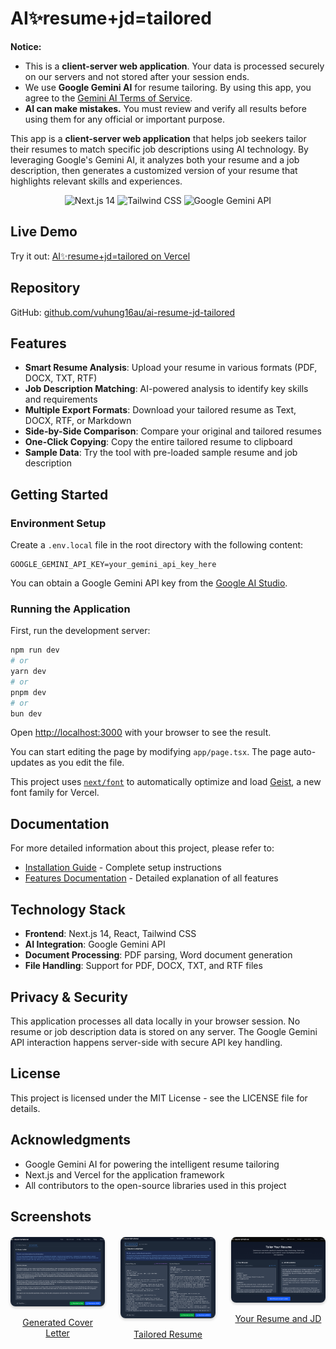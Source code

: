 # AI✨resume+jd=tailored

**Notice:**

- This is a **client-server web application**. Your data is processed securely on our servers and not stored after your session ends.
- We use **Google Gemini AI** for resume tailoring. By using this app, you agree to the [Gemini AI Terms of Service](https://ai.google.dev/terms).
- **AI can make mistakes.** You must review and verify all results before using them for any official or important purpose.

This app is a <strong>client-server web application</strong> that helps job seekers tailor their resumes to match specific job descriptions using AI technology. By leveraging Google's Gemini AI, it analyzes both your resume and a job description, then generates a customized version of your resume that highlights relevant skills and experiences.

<p align="center">
  <img src="https://img.shields.io/badge/Next.js-14-black" alt="Next.js 14" />
  <img src="https://img.shields.io/badge/Tailwind-4.0-blue" alt="Tailwind CSS" />
  <img src="https://img.shields.io/badge/Google-Gemini%20API-green" alt="Google Gemini API" />
</p>

## Live Demo

Try it out: [AI✨resume+jd=tailored on Vercel](https://ai-resume-jd-tailored.vercel.app/)

## Repository

GitHub: [github.com/vuhung16au/ai-resume-jd-tailored](https://github.com/vuhung16au/ai-resume-jd-tailored)

## Features

- **Smart Resume Analysis**: Upload your resume in various formats (PDF, DOCX, TXT, RTF)
- **Job Description Matching**: AI-powered analysis to identify key skills and requirements
- **Multiple Export Formats**: Download your tailored resume as Text, DOCX, RTF, or Markdown
- **Side-by-Side Comparison**: Compare your original and tailored resumes
- **One-Click Copying**: Copy the entire tailored resume to clipboard
- **Sample Data**: Try the tool with pre-loaded sample resume and job description

## Getting Started

### Environment Setup

Create a `.env.local` file in the root directory with the following content:

```
GOOGLE_GEMINI_API_KEY=your_gemini_api_key_here
```

You can obtain a Google Gemini API key from the [Google AI Studio](https://ai.google.dev/).

### Running the Application

First, run the development server:

```bash
npm run dev
# or
yarn dev
# or
pnpm dev
# or
bun dev
```

Open [http://localhost:3000](http://localhost:3000) with your browser to see the result.

You can start editing the page by modifying `app/page.tsx`. The page auto-updates as you edit the file.

This project uses [`next/font`](https://nextjs.org/docs/app/building-your-application/optimizing/fonts) to automatically optimize and load [Geist](https://vercel.com/font), a new font family for Vercel.

## Documentation

For more detailed information about this project, please refer to:

- [Installation Guide](./INSTALLATION-GUIDE.md) - Complete setup instructions
- [Features Documentation](./FEATURES.md) - Detailed explanation of all features

## Technology Stack

- **Frontend**: Next.js 14, React, Tailwind CSS
- **AI Integration**: Google Gemini API
- **Document Processing**: PDF parsing, Word document generation
- **File Handling**: Support for PDF, DOCX, TXT, and RTF files

## Privacy & Security

This application processes all data locally in your browser session. No resume or job description data is stored on any server. The Google Gemini API interaction happens server-side with secure API key handling.

## License

This project is licensed under the MIT License - see the LICENSE file for details.

## Acknowledgments

- Google Gemini AI for powering the intelligent resume tailoring
- Next.js and Vercel for the application framework
- All contributors to the open-source libraries used in this project

## Screenshots

<div style="display: flex; justify-content: space-between; margin: 20px 0;">
  <div style="text-align: center; width: 30%;">
    <a href="public/images/generated-cover-letter.png" target="_blank">
      <img src="public/images/generated-cover-letter.png" alt="Generated Cover Letter" style="width: 100%; border-radius: 8px; box-shadow: 0 2px 4px rgba(0,0,0,0.2);">
      <p>Generated Cover Letter</p>
    </a>
  </div>
  <div style="text-align: center; width: 30%;">
    <a href="public/images/tailored-resume.png" target="_blank">
      <img src="public/images/tailored-resume.png" alt="Tailored Resume" style="width: 100%; border-radius: 8px; box-shadow: 0 2px 4px rgba(0,0,0,0.2);">
      <p>Tailored Resume</p>
    </a>
  </div>
  <div style="text-align: center; width: 30%;">
    <a href="public/images/your-resume-and-jd.png" target="_blank">
      <img src="public/images/your-resume-and-jd.png" alt="Your Resume and JD" style="width: 100%; border-radius: 8px; box-shadow: 0 2px 4px rgba(0,0,0,0.2);">
      <p>Your Resume and JD</p>
    </a>
  </div>
</div>
